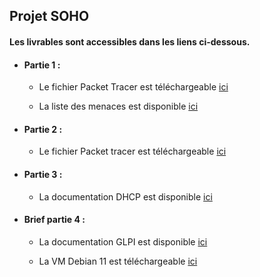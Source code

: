 ## Projet SOHO

#### Les livrables sont accessibles dans les liens ci-dessous.

- #### Partie 1 :

    - Le fichier Packet Tracer est téléchargeable [ici](https://1drv.ms/u/c/c3d16030b79c8d8e/EcJDKYSoimZKmOAfNY2AeUcBTwPBwmM2l7_HgdExi78aug?e=858O8l)
    

    - La liste des menaces est disponible [ici](Livrables/Menaces_identifiées.md)
    

- #### Partie 2 :

    - Le fichier Packet tracer est téléchargeable [ici](https://1drv.ms/u/c/c3d16030b79c8d8e/Eb4MobR0elRIlRWqisIYwYQBr7PJcPaR9CUn_WM6HfJxyw?e=ajMxzu)

- #### Partie 3 :

    - La documentation DHCP est disponible [ici](Livrables/Girardet_Bertrand_Rue25_DHCP_Document_Technique.md) 

- #### Brief partie 4 :

    - La documentation GLPI est disponible [ici](Livrables/Girardet_Bertrand_Rue25_GLPI_Document_Technique.md)

    - La VM Debian 11 est téléchargeable [ici](https://1drv.ms/u/c/c3d16030b79c8d8e/EbQYhtcUZ_lMvK8y-_IAAFkB3039l4nMB1mux02PkQd6Lg?e=O98yQp)
